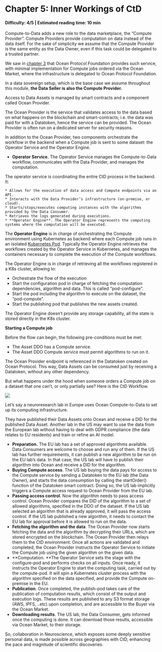 # Chapter 5: Inner Workings of CtD

#### Difficulty: **4/5** \| Estimated reading time: **10 min**

<dialog character="whale">“It takes a village...”</dialog>

Compute-to-Data adds a new role to the data marketplace, the “Compute Provider”. Compute Providers provide computation on data instead of the data itself. For the sake of simplicity we assume that the Compute Provider is the same entity as the Data Owner, even if this task could be delegated to a trusted partner.

We saw in [chapter 3](https://oceanacademy.io/ComputeToData/chapter-3) that Ocean Protocol Foundation provides such service, with minimal implementation for Compute jobs ordered via the Ocean Market, where the infrastructure is delegated to Ocean Protocol Foundation.

In a data sovereign setup, which is the base case we assume throughout this module, **the Data Seller is also the Compute Provider.**

Access to Data Assets is managed by smart contracts and a component called Ocean Provider.

The Ocean Provider is the service that validates access to the data based on what happens on the blockchain and smart-contracts; i.e. the data was paid for with a Datatoken, hence the service can be provided. The Ocean Provider is often run on a dedicated server for security reasons.

In addition to the Ocean Provider, two components orchestrate the workflow in the backend when a Compute job is sent to some dataset: the Operator Service and the Operator Engine.

* **Operator Service.** The Operator Service manages the Compute-to-Data workflow, communicates with the Data Provider, and manages the computation.

The operator service is coordinating the entire CtD process in the backend. It:

    * Allows for the execution of data access and Compute endpoints via an API.
    * Interacts with the Data Provider’s infrastructure (on-premise, or cloud).
    * Starts/stops/executes computing instances with the algorithms provided by the Data Consumer.
    * Retrieves the logs generated during executions.
    * **Operator Engine**. The Operator Engine represents the computing systems where the computation will be executed.

The **Operator Engine** is in charge of orchestrating the Compute environment using Kubernetes as backend where each Compute job runs in an isolated [Kubernetes Pod](https://kubernetes.io/docs/concepts/workloads/pods/). Typically the Operator Engine retrieves the workflows created by the Operator Service in Kubernetes, and manages the containers necessary to complete the execution of the Compute workflows.

The Operator Engine is in charge of retrieving all the workflows registered in a K8s cluster, allowing to:

* Orchestrate the flow of the execution
* Start the configuration pod in charge of fetching the computation dependencies, algorithm and data. This is called “pod-configure”.
* Start the pod including the algorithm to execute on the dataset, the “pod-compute”.
* Start the publishing pod that publishes the new assets created.

The Operator Engine doesn’t provide any storage capability, all the state is stored directly in the K8s cluster.

**Starting a Compute job**

Before the flow can begin, the following pre-conditions must be met:

* The Asset DDO has a Compute service.
* The Asset DDO Compute service must permit algorithms to run on it.

The Ocean Provider endpoint is referenced in the Datatoken created on Ocean Protocol. This way, Data Assets can be consumed just by receiving a Datatoken, without any other dependency.

But what happens under the hood when someone orders a Compute job on a dataset that one can’t, or only partially see? Here is the CtD Workflow.

<img src="/images/CtD/chapter_5_0.png" />

Let’s say a neuroresearch lab in Europe uses Ocean Compute-to-Data to set up its computing infrastructure.

They have published their Data Assets onto Ocean and receive a DID for the published Data Asset. Another lab in the US may want to use the data from the European lab without having to deal with GDPR compliance (the data relates to EU residents) and train or refine an AI model.

* **Preparation.** The EU lab has a set of approved algorithms available. Data Consumers are welcome to choose and run any of them. If the US lab has further requirements, it can publish a new  algorithm to be run on the EU lab’s data. In that case, the US lab will have to publish their algorithm into Ocean and receive a DID for the algorithm.
* **Buying Compute access**. The US lab buying the data pays for access to the Compute service by sending a Datatoken to the EU lab (the Data Owner), and starts the data consumption by calling the startOrder() function of the Datatoken smart contract. Doing so, the US lab implicitly triggers a Compute access request to Ocean Provider from the EU lab.
* **Passing access control**. Now the algorithm needs to pass access control. Ocean Provider compares the DID of the algorithm to a set of allowed algorithms, specified in the DDO of the dataset. If the US lab selected an algorithm that is already approved, it will pass the access control. If the US lab published a new algorithm, it needs to contact the EU lab for approval before it is allowed to run on the data.
* **Fetching the algorithm and the data**. The Ocean Provider now starts fetching the data and the algorithm by decrypting their URLs, which are stored encrypted on the blockchain. The Ocean Provider then relays them to the CtD environment. Once all actions are validated and completed, the Ocean Provider instructs the Operator Service to initiate the Compute job using the given algorithm on the given data.
* **Computation. **The Operator Service sets the stage with the configure-pod and performs checks on all inputs. Once ready, it instructs the Operator Engine to start the computing task, carried out by the compute-pod. It will spin a Kubernetes cluster process with the algorithm specified on the data specified, and provide the Compute on-premise in the EU.
* **Publication**. Once completed, the publish-pod takes care of  the publication of computation results, which consist of the output and execution logs. These results are published to any S3 format storage (AWS, IPFS, ..etc) upon completion, and are accessible to the Buyer via the Ocean Market.
* **Downloading results**. The US lab, the Data Consumer, gets informed once the computing is done. It can download those results, accessible via Ocean Market, to their storage.

So, collaboration in Neuroscience, which exposes some deeply sensitive personal data, is made possible across geographies with CtD, enhancing the pace and magnitude of scientific discoveries.
